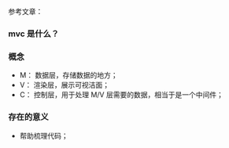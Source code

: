 参考文章： 


### mvc 是什么？

### 概念
- M： 数据层，存储数据的地方；
- V： 渲染层，展示可视洁面；
- C： 控制层，用于处理 M/V 层需要的数据，相当于是一个中间件；


### 存在的意义
- 帮助梳理代码；